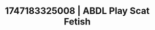 ---
categories:
- Volleyball
- Delirious pleasure
- Anime
- Public sex
- Erotic close-up
image: /assets/images/1747183325008.webp
layout: post
seo:
  description: Featured content with premium ABDL Play, Scat Fetish. HD images available.
  keywords: ABDL Play, Scat Fetish
  og_image: /assets/images/1747183325008.webp
  schema_type: VisualArtwork
tags:
- ABDL Play
- '#1747183325008'
- Scat Fetish
title: 1747183325008 | ABDL Play Scat Fetish
---
